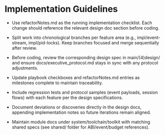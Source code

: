 # Implementation Guidelines

- Use refactorNotes.md as the running implementation checklist. Each change should reference the relevant design doc section before coding.
- Split work into chronological branches per feature area (e.g., impl/event-stream, impl/pid-locks). Keep branches focused and merge sequentially after review.
- Before coding, review the corresponding design spec in main/(4)design/ and ensure docs/executive_protocol.md stays in sync with any protocol adjustments.
- Update playbook checkboxes and refactorNotes.md entries as milestones complete to maintain traceability.
- Include regression tests and protocol samples (event payloads, session flows) with each feature per the design specifications.
- Document deviations or discoveries directly in the design docs, appending implementation notes so future iterations remain aligned.

- Maintain module docs under system/toolchain/toolkit with matching shared specs (see shared/ folder for ABI/event/budget references).
